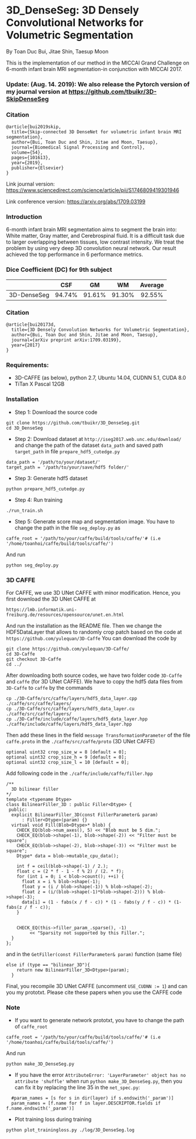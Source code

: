# 3D_DenseSeg: 3D Densely Convolutional Networks for Volumetric Segmentation
By Toan Duc Bui, Jitae Shin, Taesup Moon

This is the implementation of our method in the MICCAI Grand Challenge on 6-month infant brain MRI segmentation-in conjunction with MICCAI 2017.

### Update: (Aug. 14. 2019): We also release the Pytorch version of my journal version at https://github.com/tbuikr/3D-SkipDenseSeg

### Citation
```
@article{bui2019skip,
  title={Skip-connected 3D DenseNet for volumetric infant brain MRI segmentation},
  author={Bui, Toan Duc and Shin, Jitae and Moon, Taesup},
  journal={Biomedical Signal Processing and Control},
  volume={54},
  pages={101613},
  year={2019},
  publisher={Elsevier}
}
```

Link journal version: https://www.sciencedirect.com/science/article/pii/S1746809419301946

Link conference version: https://arxiv.org/abs/1709.03199

### Introduction
6-month infant brain MRI segmentation aims to segment the brain into: White matter, Gray matter, and Cerebrospinal fluid. It is a difficult task due to larger overlapping between tissues, low contrast intensity. We treat the problem by using very deep 3D convolution neural network. Our result achieved the top performance in 6 performance metrics. 

### Dice Coefficient (DC) for 9th subject
|                   | CSF       | GM             | WM   | Average 
|-------------------|:-------------------:|:---------------------:|:-----:|:--------------:|
|3D-DenseSeg  | 94.74% | 91.61% |91.30% | 92.55% 

### Citation
```
@article{bui20173d,
  title={3D Densely Convolution Networks for Volumetric Segmentation},
  author={Bui, Toan Duc and Shin, Jitae and Moon, Taesup},
  journal={arXiv preprint arXiv:1709.03199},
  year={2017}
}
```

### Requirements: 
- 3D-CAFFE (as below), python 2.7, Ubuntu 14.04, CUDNN 5.1, CUDA 8.0
- TiTan X Pascal 12GB

### Installation
- Step 1: Download the source code
```
git clone https://github.com/tbuikr/3D_DenseSeg.git
cd 3D_DenseSeg
```
- Step 2: Download dataset at `http://iseg2017.web.unc.edu/download/` and change the path of the dataset `data_path` and saved path `target_path` in file `prepare_hdf5_cutedge.py`
```
data_path = '/path/to/your/dataset/'
target_path = '/path/to/your/save/hdf5 folder/'
```

- Step 3: Generate hdf5 dataset

```
python prepare_hdf5_cutedge.py
```

- Step 4: Run training

```
./run_train.sh
```

- Step 5: Generate score map and segmentation image. You have to change the path in the file `seg_deploy.py` as 
```data_path = '/path/to/your/dataset/'
caffe_root = '/path/to/your/caffe/build/tools/caffe/'# (i.e '/home/toanhoi/caffe/build/tools/caffe/')
```

And run
```
python seg_deploy.py
```

### 3D CAFFE
For CAFFE, we use 3D UNet CAFFE with minor modification. Hence, you first download the 3D UNet CAFFE at

`https://lmb.informatik.uni-freiburg.de/resources/opensource/unet.en.html`

And run the installation as the README file. Then we change the HDF5DataLayer that allows to randomly crop patch based on the code at `https://github.com/yulequan/3D-Caffe`
You can download the code by
```
git clone https://github.com/yulequan/3D-Caffe/
cd 3D-Caffe
git checkout 3D-Caffe
cd ../
```

After downloading both source codes, we have two folder code `3D-Caffe` and `caffe` (for 3D UNet CAFFE). We have to copy the hdf5 data files from `3D-Caffe` to `caffe` by the commands

```
cp ./3D-Caffe/src/caffe/layers/hdf5_data_layer.cpp ./caffe/src/caffe/layers/
cp ./3D-Caffe/src/caffe/layers/hdf5_data_layer.cu ./caffe/src/caffe/layers/
cp ./3D-Caffe/include/caffe/layers/hdf5_data_layer.hpp ./caffe/include/caffe/layers/hdf5_data_layer.hpp
```

Then add these lines in the field `message TransformationParameter` of the file  `caffe.proto` in the `./caffe/src/caffe/proto`
 (3D UNet CAFFE)
```
optional uint32 crop_size_w = 8 [default = 0];
optional uint32 crop_size_h = 9 [default = 0];
optional uint32 crop_size_l = 10 [default = 0];
```

Add following code in the `./caffe/include/caffe/filler.hpp`

```
/**
  3D bilinear filler 
*/
template <typename Dtype>
class BilinearFiller_3D : public Filler<Dtype> {
 public:
  explicit BilinearFiller_3D(const FillerParameter& param)
      : Filler<Dtype>(param) {}
  virtual void Fill(Blob<Dtype>* blob) {
    CHECK_EQ(blob->num_axes(), 5) << "Blob must be 5 dim.";
    CHECK_EQ(blob->shape(-1), blob->shape(-2)) << "Filter must be square";
    CHECK_EQ(blob->shape(-2), blob->shape(-3)) << "Filter must be square";
    Dtype* data = blob->mutable_cpu_data();

    int f = ceil(blob->shape(-1) / 2.);
    float c = (2 * f - 1 - f % 2) / (2. * f);
    for (int i = 0; i < blob->count(); ++i) {
      float x = i % blob->shape(-1);
      float y = (i / blob->shape(-1)) % blob->shape(-2);
      float z = (i/(blob->shape(-1)*blob->shape(-2))) % blob->shape(-3);
      data[i] = (1 - fabs(x / f - c)) * (1 - fabs(y / f - c)) * (1-fabs(z / f - c));
    }
    

    CHECK_EQ(this->filler_param_.sparse(), -1)
         << "Sparsity not supported by this Filler.";
  }
};
```

and in the `GetFiller(const FillerParameter& param)` function (same file)

```
else if (type == "bilinear_3D"){
    return new BilinearFiller_3D<Dtype>(param);
  }
 ```

Final, you recompile 3D UNet CAFFE (uncomment `USE_CUDNN := 1`) and can you my prototxt. Please cite these papers when you use the CAFFE code

###
### Note
- If you want to generate network prototxt, you have to change the path of `caffe_root`
```
caffe_root = '/path/to/your/caffe/build/tools/caffe/'# (i.e '/home/toanhoi/caffe/build/tools/caffe/')
```
And run
```
python make_3D_DenseSeg.py
```
- If you have the error `AttributeError: 'LayerParameter' object has no attribute 'shuffle'` when run  `python make_3D_DenseSeg.py`, then you can fix it by replacing the line 35 in the `net_spec.py`:
```
  #param_names = [s for s in dir(layer) if s.endswith('_param')]
  param_names = [f.name for f in layer.DESCRIPTOR.fields if f.name.endswith('_param')]
  ```
- Plot training loss during training

```
python plot_trainingloss.py ./log/3D_DenseSeg.log 
```

